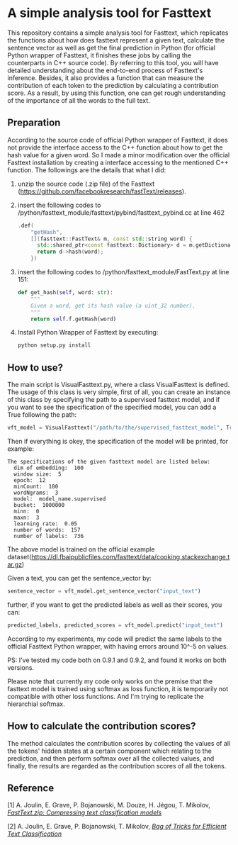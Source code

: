 # A simple analysis tool for Fasttext

This repository contains a simple analysis tool for Fasttext, which replicates the functions about how does fasttext represent a given text, calculate the sentence vector as well as get the final prediction in Python (for official Python wrapper of Fasttext, it finishes these jobs by calling the counterparts in C++ source code). By referring to this tool, you will have detailed understanding about the end-to-end process of Fasttext's inference. Besides, it also provides a function that can measure the contribution of each token to the prediction by calculating a contribution score. As a result, by using this function, one can get rough understanding of the importance of all the words to the full text.    

## Preparation

According to the source code of official Python wrapper of Fasttext, it does not provide the interface access to the C++ function about how to get the hash value for a given word. So I made a minor modification over the official Fasttext installation by creating a interface accessing to the mentioned C++ function. The followings are the details that what I did:  

1. unzip the source code (.zip file) of the Fasttext (https://github.com/facebookresearch/fastText/releases).

2. insert the following codes to /python/fasttext_module/fasttext/pybind/fasttext_pybind.cc at line 462
    ```c++
    .def(
        "getHash",
        [](fasttext::FastText& m, const std::string word) {
          std::shared_ptr<const fasttext::Dictionary> d = m.getDictionary();
          return d->hash(word);
        })
    ```
3. insert the following codes to /python/fasttext_module/FastText.py at line 151:
    ```python
    def get_hash(self, word: str):
        """
        Given a word, get its hash value (a uint_32 number).
        """
        return self.f.getHash(word)
    ```

4. Install Python Wrapper of Fasttext by executing:
    ```cmd
    python setup.py install
    ```

## How to use?

The main script is VisualFasttext.py, where a class VisualFasttext is defined. The usage of this class is very simple, first of all, you can create an instance of this class by specifying the path to a supervised fasttext model, and if you want to see the specification of the specified model, you can add a True following the path:

```python
vft_model = VisualFasttext("/path/to/the/supervised_fasttext_model", True) 
```



Then if everything is okey, the specification of the model will be printed, for example:
```
The specifications of the given fasttext model are listed below:
  dim of embedding:  100
  window size:  5
  epoch:  12
  minCount:  100
  wordNgrams:  3
  model:  model_name.supervised
  bucket:  1000000
  minn:  0
  maxn:  3
  learning rate:  0.05
  number of words:  157
  number of labels:  736
```

The above model is trained on the official example dataset(https://dl.fbaipublicfiles.com/fasttext/data/cooking.stackexchange.tar.gz)

Given a text, you can get the sentence_vector by:

```python
sentence_vector = vft_model.get_sentence_vector("input_text")
```



further, if you want to get the predicted labels as well as their scores, you can:

```Python
predicted_labels, predicted_scores = vft_model.predict("input_text")
```

According to my experiments, my code will predict the same labels to the official Fasttext Python wrapper, with having errors around 10^-5 on values.

PS: I've tested my code both on 0.9.1 and 0.9.2, and found it works on both versions.

Please note that currently my code only works on the premise that the fasttext model is trained using softmax as loss function, it is temporarily not compatible with other loss functions. And I'm trying to replicate the hierarchial softmax.

## How to calculate the contribution scores?

The method calculates the contribution scores by collecting the values of all the tokens' hidden states at a certain component which relating to the prediction, and then perform softmax over all the collected values, and finally, the results are regarded as the contribution scores of all the tokens.  

## Reference

[1] A. Joulin, E. Grave, P. Bojanowski, M. Douze, H. Jégou, T. Mikolov, [*FastText.zip: Compressing text classification models*](https://arxiv.org/abs/1612.03651)

[2] A. Joulin, E. Grave, P. Bojanowski, T. Mikolov, [*Bag of Tricks for Efficient Text Classification*](https://arxiv.org/abs/1607.01759)
